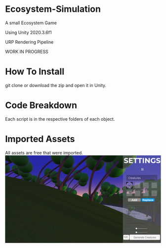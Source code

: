 # Ecosystem-Simulation
A small Ecosystem Game


Using Unity 2020.3.6f1 

URP Rendering Pipeline

WORK IN PROGRESS

# How To Install

git clone or download the zip and open it in Unity.

# Code Breakdown

Each script is in the respective folders of each object.


# Imported Assets

All assets are free that were imported. 
![Screenshot](Screenshot0.png)
